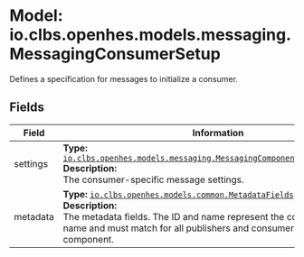 # Model: io.clbs.openhes.models.messaging.MessagingConsumerSetup

Defines a specification for messages to initialize a consumer.

## Fields

| Field | Information |
| --- | --- |
| settings | <b>Type:</b> [`io.clbs.openhes.models.messaging.MessagingComponentConsumerSettings`](model-io-clbs-openhes-models-messaging-messagingcomponentconsumersettings.md)<br><b>Description:</b><br>The consumer-specific message settings. |
| metadata | <b>Type:</b> [`io.clbs.openhes.models.common.MetadataFields`](model-io-clbs-openhes-models-common-metadatafields.md)<br><b>Description:</b><br>The metadata fields. The ID and name represent the component ID and name and must match for all publishers and consumers of the same component. |

